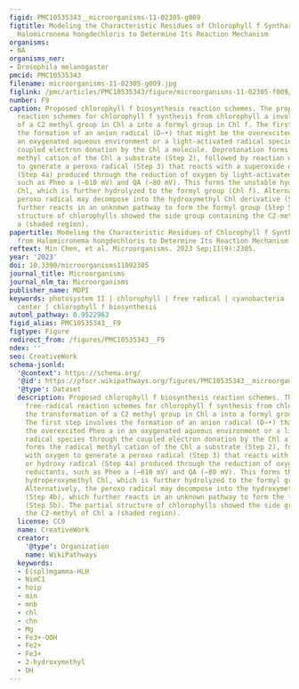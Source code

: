 ```yaml
---
figid: PMC10535343__microorganisms-11-02305-g009
figtitle: Modeling the Characteristic Residues of Chlorophyll f Synthase (ChlF) from
  Halomicronema hongdechloris to Determine Its Reaction Mechanism
organisms:
- NA
organisms_ner:
- Drosophila melanogaster
pmcid: PMC10535343
filename: microorganisms-11-02305-g009.jpg
figlink: /pmc/articles/PMC10535343/figure/microorganisms-11-02305-f009/
number: F9
caption: Proposed chlorophyll f biosynthesis reaction schemes. The proposed free-radical
  reaction schemes for chlorophyll f synthesis from chlorophyll a involve the transformation
  of a C2 methyl group in Chl a into a formyl group in Chl f. The first step involves
  the formation of an anion radical (D−•) that might be the overexcited Pheo a in
  an oxygenated aqueous environment or a light-activated radical species through the
  coupled electron donation by the Chl a molecule. Deprotonation forms the radical
  methyl cation of the Chl a substrate (Step 2), followed by reaction with oxygen
  to generate a peroxo radical (Step 3) that reacts with a superoxide or hydroxy radical
  (Step 4a) produced through the reduction of oxygen by light-activated reductants,
  such as Pheo a (−610 mV) and QA (−80 mV). This forms the unstable hydroperoxymethyl
  Chl, which is further hydrolyzed to the formyl group (Chl f). Alternatively, the
  peroxo radical may decompose into the hydroxymethyl Chl derivative (Step 4b), which
  further reacts in an unknown pathway to form the formyl group (Step 5b). The partial
  structure of chlorophylls showed the side group containing the C2-methyl of Chl
  a (shaded region).
papertitle: Modeling the Characteristic Residues of Chlorophyll f Synthase (ChlF)
  from Halomicronema hongdechloris to Determine Its Reaction Mechanism.
reftext: Min Chen, et al. Microorganisms. 2023 Sep;11(9):2305.
year: '2023'
doi: 10.3390/microorganisms11092305
journal_title: Microorganisms
journal_nlm_ta: Microorganisms
publisher_name: MDPI
keywords: photosystem II | chlorophyll | free radical | cyanobacteria | oxygen evolution
  center | chlorophyll f biosynthesis
automl_pathway: 0.9522963
figid_alias: PMC10535343__F9
figtype: Figure
redirect_from: /figures/PMC10535343__F9
ndex: ''
seo: CreativeWork
schema-jsonld:
  '@context': https://schema.org/
  '@id': https://pfocr.wikipathways.org/figures/PMC10535343__microorganisms-11-02305-g009.html
  '@type': Dataset
  description: Proposed chlorophyll f biosynthesis reaction schemes. The proposed
    free-radical reaction schemes for chlorophyll f synthesis from chlorophyll a involve
    the transformation of a C2 methyl group in Chl a into a formyl group in Chl f.
    The first step involves the formation of an anion radical (D−•) that might be
    the overexcited Pheo a in an oxygenated aqueous environment or a light-activated
    radical species through the coupled electron donation by the Chl a molecule. Deprotonation
    forms the radical methyl cation of the Chl a substrate (Step 2), followed by reaction
    with oxygen to generate a peroxo radical (Step 3) that reacts with a superoxide
    or hydroxy radical (Step 4a) produced through the reduction of oxygen by light-activated
    reductants, such as Pheo a (−610 mV) and QA (−80 mV). This forms the unstable
    hydroperoxymethyl Chl, which is further hydrolyzed to the formyl group (Chl f).
    Alternatively, the peroxo radical may decompose into the hydroxymethyl Chl derivative
    (Step 4b), which further reacts in an unknown pathway to form the formyl group
    (Step 5b). The partial structure of chlorophylls showed the side group containing
    the C2-methyl of Chl a (shaded region).
  license: CC0
  name: CreativeWork
  creator:
    '@type': Organization
    name: WikiPathways
  keywords:
  - E(spl)mgamma-HLH
  - NimC1
  - hoip
  - min
  - mnb
  - chl
  - chn
  - Mg
  - Fe3+-OOH
  - Fe2+
  - Fe3+
  - 2-hydroxymethyl
  - OH
---
```

